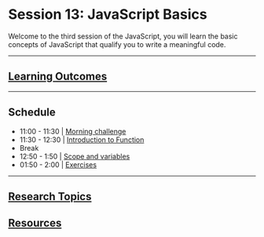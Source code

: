 # Session 13: JavaScript Basics

Welcome to the third session of the JavaScript, you will learn the basic concepts of JavaScript that qualify you to write a meaningful code.

---

## **[Learning Outcomes](./learning-outcomes.md)**

---

## Schedule

- 11:00 - 11:30 | [Morning challenge](./morning-challenge.md)
- 11:30 - 12:30 | [Introduction to Function](./intro-to-functions.md)
- Break
- 12:50 - 1:50 | [Scope and variables](./var-let-const.md)
- 01:50 - 2:00 | [Exercises](./)

---

## **[Research Topics](./research-topics.md)**

## **[Resources](./resources.md)**
